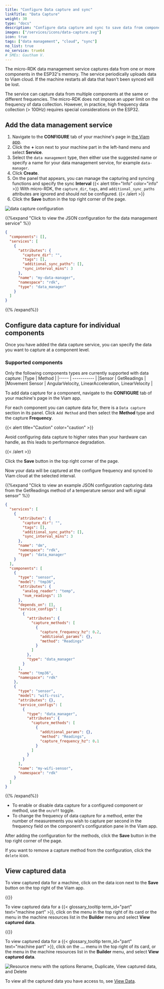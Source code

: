 ```yaml
---
title: "Configure Data capture and sync"
linkTitle: "Data Capture"
weight: 30
type: "docs"
description: "Configure data capture and sync to save data from components."
images: ["/services/icons/data-capture.svg"]
icon: true
tags: ["data management", "cloud", "sync"]
no_list: true
no_service: true64
# SMEs: Gautham V.
---
```


The micro-RDK data management service captures data from one or more components in the ESP32's memory.
The service periodically uploads data to Viam cloud.
If the machine restarts all data that hasn't been synced will be lost.

The service can capture data from multiple components at the same or different frequencies.
The micro-RDK does not impose an upper limit on the frequency of data collection.
However, in practice, high frequency data collection (> 100Hz) requires special considerations on the ESP32.

## Add the data management service

1. Navigate to the **CONFIGURE** tab of your machine's page in [the Viam app](https://app.viam.com).
2. Click the **+** icon next to your machine part in the left-hand menu and select **Service**.
3. Select the `data management` type, then either use the suggested name or specify a name for your data management service, for example `data-manager`.
4. Click **Create**.
5. On the panel that appears, you can manage the capturing and syncing functions and specify the sync **Interval**
   {{< alert title="Info" color="info" >}}
   With micro-RDK, the `capture_dir`, `tags`, and `additional_sync_paths` attributes are ignored and should not be configured.
   {{< /alert >}}
6. Click the **Save** button in the top right corner of the page.

![data capture configuration](/tutorials/data-management/data-management-conf.png)

{{%expand "Click to view the JSON configuration for the data management service" %}}

```json {class="line-numbers linkable-line-numbers"}
{
  "components": [],
  "services": [
    {
      "attributes": {
        "capture_dir": "",
        "tags": [],
        "additional_sync_paths": [],
        "sync_interval_mins": 3
      },
      "name": "my-data-manager",
      "namespace": "rdk",
      "type": "data_manager"
    }
  ]
}
```

{{% /expand%}}

## Configure data capture for individual components

Once you have added the data capture service, you can specify the data you want to capture at a component level.

### Supported components

Only the following components types are currently supported with data capture:
|Type | Method |
|----- | ----------- |
|Sensor | GetReadings |
|Movement Sensor | AngularVelocity, LinearAcceleration, LinearVelocity |

To add data capture for a component, navigate to the **CONFIGURE** tab of your machine's page in the Viam app.

For each component you can capture data for, there is a `Data capture` section in its panel.
Click `Add Method` and then select the **Method** type and the capture **Frequency**.

{{< alert title="Caution" color="caution" >}}

Avoid configuring data capture to higher rates than your hardware can handle, as this leads to performance degradation.

{{< /alert >}}

Click the **Save** button in the top right corner of the page.

Now your data will be captured at the configure frequency and synced to Viam cloud at the selected interval.

{{%expand "Click to view an example JSON configuration capturing data from the GetReadings method of a temperature sensor and wifi signal sensor" %}}

```json {class="line-numbers linkable-line-numbers"}
{
  "services": [
    {
      "attributes": {
        "capture_dir": "",
        "tags": [],
        "additional_sync_paths": [],
        "sync_interval_mins": 3
      },
      "name": "dm",
      "namespace": "rdk",
      "type": "data_manager"
    }
  ],
  "components": [
    {
      "type": "sensor",
      "model": "tmp36",
      "attributes": {
        "analog_reader": "temp",
        "num_readings": 15
      },
      "depends_on": [],
      "service_configs": [
        {
          "attributes": {
            "capture_methods": [
              {
                "capture_frequency_hz": 0.2,
                "additional_params": {},
                "method": "Readings"
              }
            ]
          },
          "type": "data_manager"
        }
      ],
      "name": "tmp36",
      "namespace": "rdk"
    },
    {
      "type": "sensor",
      "model": "wifi-rssi",
      "attributes": {},
      "service_configs": [
        {
          "type": "data_manager",
          "attributes": {
            "capture_methods": [
              {
                "additional_params": {},
                "method": "Readings",
                "capture_frequency_hz": 0.1
              }
            ]
          }
        }
      ],
      "name": "my-wifi-sensor",
      "namespace": "rdk"
    }
  ]
}
```

{{% /expand%}}

- To enable or disable data capture for a configured component or method, use the `on/off` toggle.
- To change the frequency of data capture for a method, enter the number of measurements you wish to capture per second in the frequency field on the component's configuration pane in the Viam app.

After adding the configuration for the methods, click the **Save** button in the top right corner of the page.

If you want to remove a capture method from the configuration, click the `delete` icon.

## View captured data

To view captured data for a machine, click on the data icon next to the **Save** button on the top right of the Viam app.

{{<imgproc src="/services/data/data-icon.png" resize="300x" declaredimensions=true alt="Data icon">}}

To view captured data for a {{< glossary_tooltip term_id="part" text="machine part" >}}, click on the menu in the top right of its card or the menu in the machine resources list in the **Builder** menu and select **View captured data**.

{{<imgproc src="/services/data/part-menu.png" resize="300x" declaredimensions=true alt="Machine menu with the options Rename, Restart part, View captured data, View setup instructions, View history, View debug configuration, and Delete machine">}}

To view captured data for a {{< glossary_tooltip term_id="part" text="machine part" >}}, click on the **...** menu in the top right of its card, or the menu in the machine resources list in the **Builder** menu, and select **View captured data**.

![Resource menu with the options Rename, Duplicate, View captured data, and Delete](/services/data/resource-menu.png)

To view all the captured data you have access to, see [View Data](/services/data/view/).
